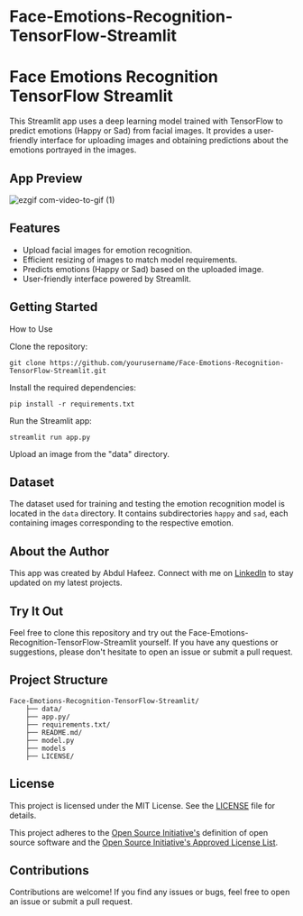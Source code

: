# Face-Emotions-Recognition-TensorFlow-Streamlit
# Face Emotions Recognition TensorFlow Streamlit

This Streamlit app uses a deep learning model trained with TensorFlow to predict emotions (Happy or Sad) from facial images. It provides a user-friendly interface for uploading images and obtaining predictions about the emotions portrayed in the images.

## App Preview
![ezgif com-video-to-gif (1)](https://github.com/actuaryhafeez/Face-Emotions-Recognition-TensorFlow-Streamlit/assets/55107467/2c6ea6fd-bff6-484f-b01a-19f3b38324ae)

## Features

- Upload facial images for emotion recognition.
- Efficient resizing of images to match model requirements.
- Predicts emotions (Happy or Sad) based on the uploaded image.
- User-friendly interface powered by Streamlit.

## Getting Started
 How to Use
 
Clone the repository:

    git clone https://github.com/yourusername/Face-Emotions-Recognition-TensorFlow-Streamlit.git

Install the required dependencies:

    pip install -r requirements.txt

Run the Streamlit app:

    streamlit run app.py
    
Upload an image from the "data" directory.

## Dataset

The dataset used for training and testing the emotion recognition model is located in the `data` directory. It contains subdirectories `happy` and `sad`, each containing images corresponding to the respective emotion.

## About the Author

This app was created by Abdul Hafeez. Connect with me on [LinkedIn](https://www.linkedin.com/in/abdul-hafeez-ds/) to stay updated on my latest projects.

## Try It Out
Feel free to clone this repository and try out the Face-Emotions-Recognition-TensorFlow-Streamlit yourself. If you have any questions or suggestions, please don't hesitate to open an issue or submit a pull request.

## Project Structure 

    Face-Emotions-Recognition-TensorFlow-Streamlit/
        ├── data/
        ├── app.py/
        ├── requirements.txt/
        ├── README.md/
        ├── model.py
        ├── models
        ├── LICENSE/

        

## License

This project is licensed under the MIT License. See the [LICENSE](LICENSE) file for details.

This project adheres to the [Open Source Initiative's](https://opensource.org) definition of open source software and the [Open Source Initiative's Approved License List](https://opensource.org/licenses/alphabetical).

## Contributions
Contributions are welcome! If you find any issues or bugs, feel free to open an issue or submit a pull request.

